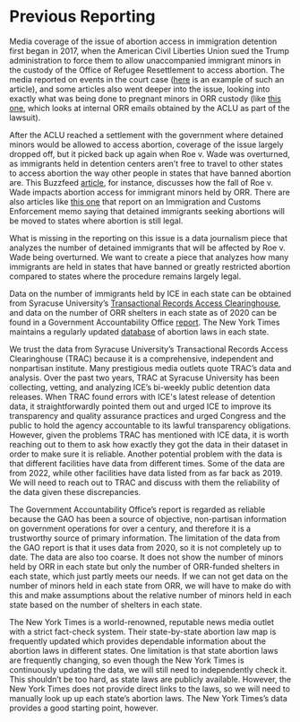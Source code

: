 # Previous Reporting
Media coverage of the issue of abortion access in immigration detention first began in 2017, when the American Civil Liberties Union sued the Trump administration to force them to allow unaccompanied immigrant minors in the custody of the Office of Refugee Resettlement to access abortion. The media reported on events in the court case ([here](https://www.nytimes.com/2017/10/25/us/undocumented-immigrant-abortion.html) is an example of such an article), and some articles also went deeper into the issue, looking into exactly what was being done to pregnant minors in ORR custody (like [this one](https://www.motherjones.com/politics/2017/11/internal-emails-reveal-how-the-trump-administration-blocks-abortions-for-migrant-teens/), which looks at internal ORR emails obtained by the ACLU as part of the lawsuit).

After the ACLU reached a settlement with the government where detained minors would be allowed to access abortion, coverage of the issue largely dropped off, but it picked back up again when Roe v. Wade was overturned, as immigrants held in detention centers aren’t free to travel to other states to access abortion the way other people in states that have banned abortion are. This Buzzfeed [article](https://www.buzzfeednews.com/article/adolfoflores/immigrant-minor-us-custody-abortion-restrictions), for instance, discusses how the fall of Roe v. Wade impacts abortion access for immigrant minors held by ORR. There are also articles like [this one](https://www.axios.com/2022/07/12/abortion-access-detained-migrants-ice) that report on an Immigration and Customs Enforcement memo saying that detained immigrants seeking abortions will be moved to states where abortion is still legal.

What is missing in the reporting on this issue is a data journalism piece that analyzes the number of detained immigrants that will be affected by Roe v. Wade being overturned. We want to create a piece that analyzes how many immigrants are held in states that have banned or greatly restricted abortion compared to states where the procedure remains largely legal.

Data on the number of immigrants held by ICE in each state can be obtained from Syracuse University’s [Transactional Records Access Clearinghouse](https://trac.syr.edu/immigration/detentionstats/facilities.html), and data on the number of ORR shelters in each state as of 2020 can be found in a Government Accountability Office [report](https://www.gao.gov/products/gao-20-609). The New York Times maintains a regularly updated [database](https://www.nytimes.com/interactive/2022/us/abortion-laws-roe-v-wade.html) of abortion laws in each state.

We trust the data from Syracuse University’s Transactional Records Access Clearinghouse (TRAC) because it is a comprehensive, independent and nonpartisan institute. Many prestigious media outlets quote TRAC’s data and analysis. Over the past two years, TRAC at Syracuse University has been collecting, vetting, and analyzing ICE’s bi-weekly public detention data releases. When TRAC found errors with ICE's latest release of detention data, it straightforwardly pointed them out and urged ICE to improve its transparency and quality assurance practices and urged Congress and the public to hold the agency accountable to its lawful transparency obligations. However, given the problems TRAC has mentioned with ICE data, it is worth reaching out to them to ask how exactly they got the data in their dataset in order to make sure it is reliable. Another potential problem with the data is that different facilities have data from different times. Some of the data are from 2022, while other facilities have data listed from as far back as 2019. We will need to reach out to TRAC and discuss with them the reliability of the data given these discrepancies.

The Government Accountability Office’s report is regarded as reliable because the GAO has been a source of objective, non-partisan information on government operations for over a century, and therefore it is a trustworthy source of primary information. The limitation of the data from the GAO report is that it uses data from 2020, so it is not completely up to date. The data are also too coarse. It does not show the number of minors held by ORR in each state but only the number of ORR-funded shelters in each state, which just partly meets our needs. If we can not get data on the number of minors held in each state from ORR, we will have to make do with this and make assumptions about the relative number of minors held in each state based on the number of shelters in each state.

The New York Times is a world-renowned, reputable news media outlet with a strict fact-check system. Their state-by-state abortion law map is frequently updated which provides dependable information about the abortion laws in different states. One limitation is that state abortion laws are frequently changing, so even though the New York Times is continuously updating the data, we will still need to independently check it. This shouldn’t be too hard, as state laws are publicly available. However, the New York Times does not provide direct links to the laws, so we will need to manually look up up each state’s abortion laws. The New York Times’s data provides a good starting point, however.
